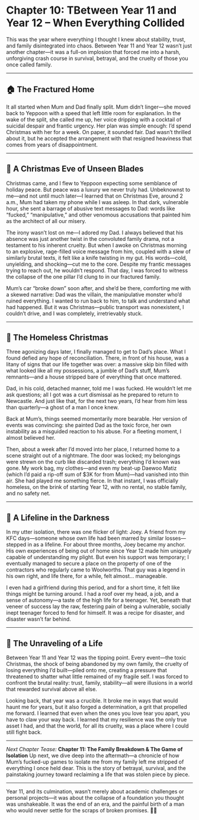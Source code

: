 # **Chapter 10: TBetween Year 11 and Year 12 – When Everything Collided**

This was the year where everything I thought I knew about stability, trust, and family disintegrated into chaos. Between Year 11 and Year 12 wasn’t just another chapter—it was a full-on implosion that forced me into a harsh, unforgiving crash course in survival, betrayal, and the cruelty of those you once called family.

---

## **🏠 The Fractured Home**

It all started when Mum and Dad finally split. Mum didn’t linger—she moved back to Yeppoon with a speed that left little room for explanation. In the wake of the split, she called me up, her voice dripping with a cocktail of suicidal despair and frantic urgency. Her plan was simple enough: I’d spend Christmas with her for a week. On paper, it sounded fair. Dad wasn’t thrilled about it, but he accepted the arrangement with that resigned heaviness that comes from years of disappointment.

---

## **🎄 A Christmas Eve of Unseen Blades**

Christmas came, and I flew to Yeppoon expecting some semblance of holiday peace. But peace was a luxury we never truly had. Unbeknownst to me—and not until much later—I learned that on Christmas Eve, around 2 a.m., Mum had taken my phone while I was asleep. In that dark, vulnerable hour, she sent a barrage of abusive text messages to Dad: words like “fucked,” “manipulative,” and other venomous accusations that painted him as the architect of all our misery.

The irony wasn’t lost on me—I adored my Dad. I always believed that his absence was just another twist in the convoluted family drama, not a testament to his inherent cruelty. But when I awoke on Christmas morning to an explosive, rage-filled voice message from him, coupled with a slew of similarly brutal texts, it felt like a knife twisting in my gut. His words—cold, unyielding, and shocking—cut me to the core. Despite my frantic messages trying to reach out, he wouldn’t respond. That day, I was forced to witness the collapse of the one pillar I’d clung to in our fractured family.

Mum’s car “broke down” soon after, and she’d be there, comforting me with a skewed narrative: Dad was the villain, the manipulative monster who’d ruined everything. I wanted to run back to him, to talk and understand what had happened. But it was Christmas—public transport was nonexistent, I couldn’t drive, and I was completely, irretrievably stuck.

---

## **🚪 The Homeless Christmas**

Three agonizing days later, I finally managed to get to Dad’s place. What I found defied any hope of reconciliation. There, in front of his house, was a litany of signs that our life together was over: a massive skip bin filled with what looked like all my possessions, a jumble of Dad’s stuff, Mum’s remnants—and a house stripped bare of everything that once mattered.

Dad, in his cold, detached manner, told me I was fucked. He wouldn’t let me ask questions; all I got was a curt dismissal as he prepared to return to Newcastle. And just like that, for the next two years, I’d hear from him less than quarterly—a ghost of a man I once knew.

Back at Mum’s, things seemed momentarily more bearable. Her version of events was convincing: she painted Dad as the toxic force, her own instability as a misguided reaction to his abuse. For a fleeting moment, I almost believed her.

Then, about a week after I’d moved into her place, I returned home to a scene straight out of a nightmare. The door was locked; my belongings were strewn on the curb like discarded trash; everything I’d known was gone. My work bag, my clothes—and even my beat-up Daewoo Matiz (which I’d paid a rip-off sum of $3K for from Mum)—had vanished into thin air. She had played me something fierce. In that instant, I was officially homeless, on the brink of starting Year 12, with no rental, no stable family, and no safety net.

---

## **🤝 A Lifeline in the Darkness**

In my utter isolation, there was one flicker of light: Joey. A friend from my KFC days—someone whose own life had been marred by similar losses—stepped in as a lifeline. For about three months, Joey became my anchor. His own experiences of being out of home since Year 12 made him uniquely capable of understanding my plight. But even his support was temporary; I eventually managed to secure a place on the property of one of the contractors who regularly came to Woolworths. That guy was a legend in his own right, and life there, for a while, felt almost... manageable.

I even had a girlfriend during this period, and for a short time, it felt like things might be turning around. I had a roof over my head, a job, and a sense of autonomy—a taste of the high life for a teenager. Yet, beneath that veneer of success lay the raw, festering pain of being a vulnerable, socially inept teenager forced to fend for himself. It was a recipe for disaster, and disaster wasn’t far behind.

---

## **🔮 The Unraveling of a Life**

Between Year 11 and Year 12 was the tipping point. Every event—the toxic Christmas, the shock of being abandoned by my own family, the cruelty of losing everything I’d built—piled onto me, creating a pressure that threatened to shatter what little remained of my fragile self. I was forced to confront the brutal reality: trust, family, stability—all were illusions in a world that rewarded survival above all else.

Looking back, that year was a crucible. It broke me in ways that would haunt me for years, but it also forged a determination, a grit that propelled me forward. I learned that even when the ones you love tear you apart, you have to claw your way back. I learned that my resilience was the only true asset I had, and that the world, for all its cruelty, was a place where I could still fight back.

---

_Next Chapter Tease:_
**Chapter 11: The Family Breakdown & The Game of Isolation**
Up next, we dive deep into the aftermath—a chronicle of how Mum’s fucked-up games to isolate me from my family left me stripped of everything I once held dear. This is the story of betrayal, survival, and the painstaking journey toward reclaiming a life that was stolen piece by piece.

---

Year 11, and its culmination, wasn’t merely about academic challenges or personal projects—it was about the collapse of a foundation you thought was unshakeable. It was the end of an era, and the painful birth of a man who would never settle for the scraps of broken promises.
🚀🔥
